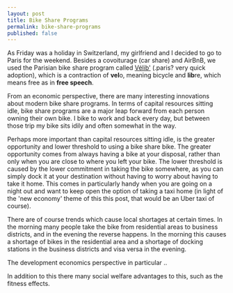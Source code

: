 ```yaml
---
layout: post
title: Bike Share Programs
permalink: bike-share-programs
published: false
---
```

As Friday was a holiday in Switzerland, my girlfriend and I decided to go to Paris for the weekend.
Besides a covoiturage (car share) and AirBnB,
we used the Parisian bike share program called [Vélib'](http://www.velib.paris) (.paris? very quick adoption),
which is a contraction of **vel**o, meaning bicycle and **lib**re, which means free as in **free speech**.

From an economic perspective, there are many interesting innovations about modern bike share programs.
In terms of capital resources sitting idle, bike share programs are a major leap forward from each person owning their own bike.
I bike to work and back every day, but between those trip my bike sits idily and often somewhat in the way.

Perhaps more important than capital resources sitting idle,
is the greater opportunity and lower threshold to using a bike share bike.
The greater opportunity comes from always having a bike at your disposal,
rather than only when you are close to where you left your bike.
The lower threshold is caused by the lower commitment in taking the bike somewhere,
as you can simply dock it at your destination without having to worry about having to take it home.
This comes in particularly handy when you are going on a night out
and want to keep open the option of taking a taxi home
(in light of the 'new economy' theme of this this post, that would be an Uber taxi of course).

There are of course trends which cause local shortages at certain times.
In the morning many people take the bike from residential areas to business districts,
and in the evening the reverse happens.
In the morning this causes a shortage of bikes in the residential area
and a shortage of docking stations in the business districts and visa versa in the evening.

The development economics perspective in particular ..

In addition to this there many social welfare advantages to this, such as the fitness effects.
